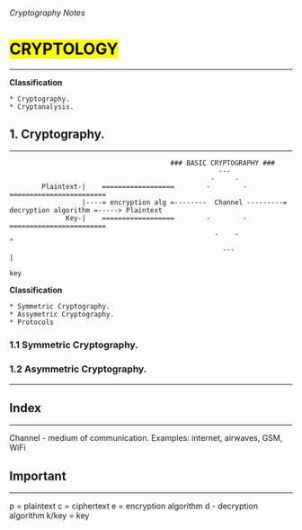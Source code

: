 ###### Cryptography Notes

# <mark> CRYPTOLOGY </mark>
---
**Classification**
~~~
* Cryptography.
* Cryptanalysis.
~~~

## 1. Cryptography.
---
~~~
                                        ### BASIC CRYPTOGRAPHY ###
                                                    ---
                                                  -     -
        Plaintext-|    ==================        -        -         ========================
                  |----= encryption alg =--------  Channel ---------= decryption algorithm =-----> Plaintext
              Key-|    ==================        -        -         ========================
                                                   -    -                      ^
                                                     ---                       |
                                                                              key
~~~

**Classification**
~~~
* Symmetric Cryptography.
* Assymetric Cryptography.
* Protocols
~~~

### 1.1 Symmetric Cryptography.

### 1.2 Asymmetric Cryptography.

---

## Index
---
Channel - medium of communication. Examples: internet, airwaves, GSM, WiFi

## Important
---
p = plaintext
c = ciphertext
e = encryption algorithm
d - decryption algorithm
k/key = key
